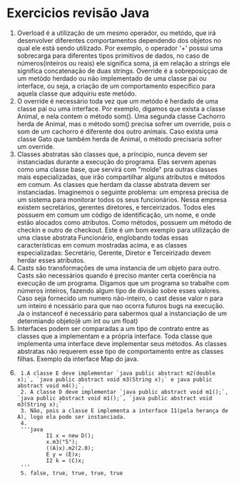 # Exercicios revisão Java

1. Overload é a utilização de um mesmo operador, ou metódo, que irá desenvolver diferentes comportamentos
dependendo dos objetos no qual ele está sendo utilizado. Por exemplo, o operador '+' possui uma sobrecarga
para diferentes tipos primitivos de dados, no caso de números(inteiros ou reais) ele significa soma, já
em relação a strings ele significa concatenação de duas strings. Override é a sobreposiççao de um metódo
herdado ou não implementado de uma classe pai ou interface, ou seja, a criação de um comportamento específico
para aquela classe que adquiriu este metódo.
2. O override é necessário toda vez que um metódo é herdado de uma classe pai ou uma interface. Por exemplo,
digamos que exista a classe Animal, e nela contem o método som(). Uma segunda classe Cachorro herda de Animal,
mas o método som() precisa sofrer um override, pois o som de um cachorro é diferente dos outro animais. Caso exista
uma classe Gato que também herda de Animal, o método precisaria sofrer um override.
3. Classes abstratas são classes que, a príncipio, nunca devem ser instanciadas durante a execução do programa. Elas
servem apenas como uma classe base, que servirá com "molde" pra outras classes mais especializadas, que irão compartilhar
alguns atributos e métodos em comum. As classes que herdam da classe abstrata devem ser instanciadas. Imaginemos o seguinte
problema: um empresa precisa de um sistema para monitorar todos os seus funcionários. Nessa empresa existem secretários, gerentes
diretores, e terceirizados. Todos eles possuem em comum um código de identificação, um nome, e onde estão alocados como atributos.
Como métodos, possuem um método de checkin e outro de checkout. Este é um bom exemplo para utilização de uma classe abstrata Funcionário,
englobando todas essas características em comum mostradas acima, e as classes especializadas: Secretário, Gerente, Diretor e Terceirizado
devem herdar esses atributos.
4. Casts são transformações de uma instancia de um objeto para outro. Casts são necessários quando é preciso manter certa coerência na
execução de um programa. Digamos que um programa so trabalhe com números inteiros, fazendo algum tipo de divisão sobre esses valores. Caso
seja fornecido um numero não-inteiro, o cast desse valor n para um inteiro é ncessário para que nao ocorra futuros bugs na execução. Ja o
instanceof é necessário para sabermos qual a instanciação de um determiando objeto(é um int ou um float)
5. Interfaces podem ser comparadas a um tipo de contrato entre as classes que a implementam e a própria interface. Toda classe que implementa
uma interface deve implementar seus métodos. As classes abstratas não requerem esse tipo de comportamento entre as classes filhas. Exemplo
da interface Map do java.
6. 
        1.A classe E deve implementar `java public abstract m2(double x);`, `java public abstract void m3(String x);` e java public abstract void m4();`.
        2. A classe D deve implementar `java public abstract void m1();`, `java public abstract void m1();`, `java public abstract void m3(String x);`
        3. Não, pois a classe E implementa a interface I1(pela herança de A), logo ela pode ser instanciada.
        4.
        '''java
                I1 x = new D();
                x.m3("5");
                ((A)x).m2(2.0);
                E y = (E)x;
                I2 k = (C)x;
        '''
        5. false, true, true, true, true
